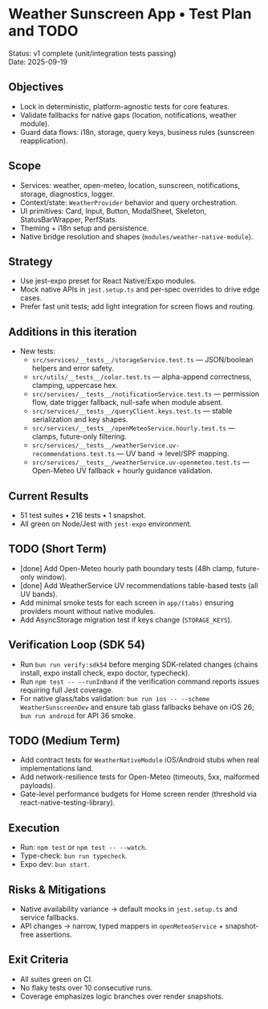 # Weather Sunscreen App • Test Plan and TODO

Status: v1 complete (unit/integration tests passing)  
Date: 2025-09-19

## Objectives
- Lock in deterministic, platform-agnostic tests for core features.  
- Validate fallbacks for native gaps (location, notifications, weather module).  
- Guard data flows: i18n, storage, query keys, business rules (sunscreen reapplication).

## Scope
- Services: weather, open-meteo, location, sunscreen, notifications, storage, diagnostics, logger.  
- Context/state: `WeatherProvider` behavior and query orchestration.  
- UI primitives: Card, Input, Button, ModalSheet, Skeleton, StatusBarWrapper, PerfStats.  
- Theming + i18n setup and persistence.  
- Native bridge resolution and shapes (`modules/weather-native-module`).

## Strategy
- Use jest-expo preset for React Native/Expo modules.  
- Mock native APIs in `jest.setup.ts` and per-spec overrides to drive edge cases.  
- Prefer fast unit tests; add light integration for screen flows and routing.

## Additions in this iteration
- New tests:  
  - `src/services/__tests__/storageService.test.ts` — JSON/boolean helpers and error safety.  
  - `src/utils/__tests__/color.test.ts` — alpha-append correctness, clamping, uppercase hex.  
  - `src/services/__tests__/notificationService.test.ts` — permission flow, date trigger fallback, null-safe when module absent.  
  - `src/services/__tests__/queryClient.keys.test.ts` — stable serialization and key shapes.
  - `src/services/__tests__/openMeteoService.hourly.test.ts` — clamps, future-only filtering.  
  - `src/services/__tests__/weatherService.uv-recommendations.test.ts` — UV band → level/SPF mapping.  
  - `src/services/__tests__/weatherService.uv-openmeteo.test.ts` — Open-Meteo UV fallback + hourly guidance validation.

## Current Results
- 51 test suites • 216 tests • 1 snapshot.  
- All green on Node/Jest with `jest-expo` environment.

## TODO (Short Term)
- [done] Add Open-Meteo hourly path boundary tests (48h clamp, future-only window).  
- [done] Add WeatherService UV recommendations table-based tests (all UV bands).  
- Add minimal smoke tests for each screen in `app/(tabs)` ensuring providers mount without native modules.  
- Add AsyncStorage migration test if keys change (`STORAGE_KEYS`).

## Verification Loop (SDK 54)
- Run `bun run verify:sdk54` before merging SDK-related changes (chains install, expo install check, expo doctor, typecheck).
- Run `npm test -- --runInBand` if the verification command reports issues requiring full Jest coverage.
- For native glass/tabs validation: `bun run ios -- --scheme WeatherSunscreenDev` and ensure tab glass fallbacks behave on iOS 26; `bun run android` for API 36 smoke.

## TODO (Medium Term)
- Add contract tests for `WeatherNativeModule` iOS/Android stubs when real implementations land.  
- Add network-resilience tests for Open-Meteo (timeouts, 5xx, malformed payloads).  
- Gate-level performance budgets for Home screen render (threshold via react-native-testing-library).

## Execution
- Run: `npm test` or `npm test -- --watch`.  
- Type-check: `bun run typecheck`.  
- Expo dev: `bun start`.

## Risks & Mitigations
- Native availability variance → default mocks in `jest.setup.ts` and service fallbacks.  
- API changes → narrow, typed mappers in `openMeteoService` + snapshot-free assertions.

## Exit Criteria
- All suites green on CI.  
- No flaky tests over 10 consecutive runs.  
- Coverage emphasizes logic branches over render snapshots.
